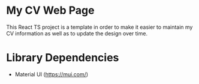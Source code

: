 # My CV Web Page
This React TS project is a template in order to make it easier to maintain my CV information as well as to update the design over time.

# Library Dependencies
* Material UI (https://mui.com/)